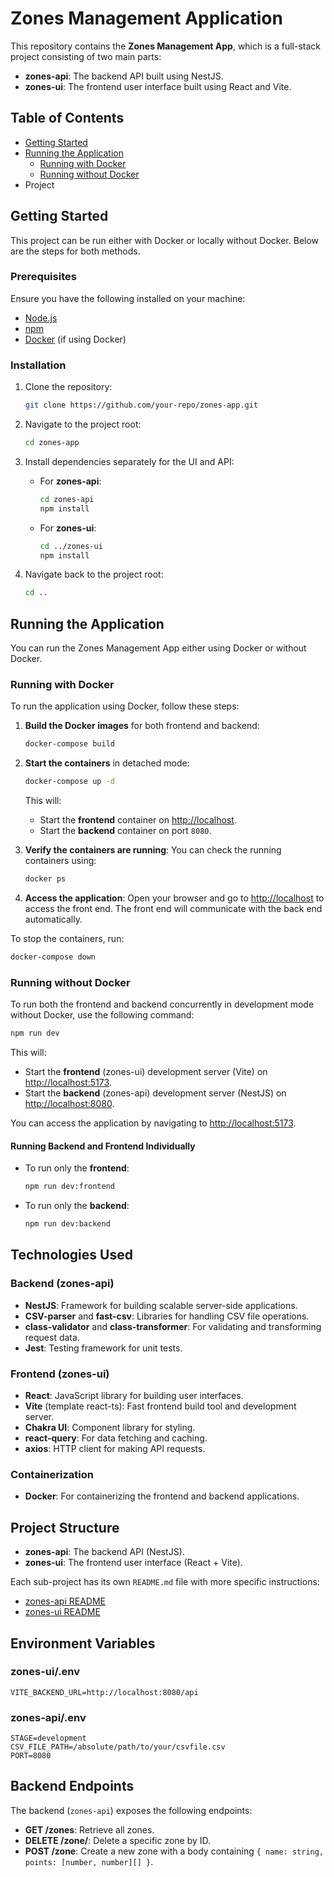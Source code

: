 # Zones Management Application

This repository contains the **Zones Management App**, which is a full-stack project consisting of two main parts:

- **zones-api**: The backend API built using NestJS.
- **zones-ui**: The frontend user interface built using React and Vite.

## Table of Contents

- [Getting Started](#getting-started)
- [Running the Application](#running-the-application)
  - [Running with Docker](#running-with-docker)
  - [Running without Docker](#running-without-docker)
- Project

## Getting Started

This project can be run either with Docker or locally without Docker. Below are the steps for both methods.

### Prerequisites

Ensure you have the following installed on your machine:

- [Node.js](https://nodejs.org/en/download/)&#x20;
- [npm](https://www.npmjs.com/get-npm)
- [Docker](https://www.docker.com/get-started) (if using Docker)

### Installation

1. Clone the repository:

   ```bash
   git clone https://github.com/your-repo/zones-app.git
   ```

2. Navigate to the project root:

   ```bash
   cd zones-app
   ```

3. Install dependencies separately for the UI and API:

   - For **zones-api**:

     ```bash
     cd zones-api
     npm install
     ```

   - For **zones-ui**:

     ```bash
     cd ../zones-ui
     npm install
     ```

4. Navigate back to the project root:

   ```bash
   cd ..
   ```

## Running the Application

You can run the Zones Management App either using Docker or without Docker.

### Running with Docker

To run the application using Docker, follow these steps:

1. **Build the Docker images** for both frontend and backend:

   ```bash
   docker-compose build
   ```

2. **Start the containers** in detached mode:

   ```bash
   docker-compose up -d
   ```

   This will:

   - Start the **frontend** container on [http://localhost](http://localhost).
   - Start the **backend** container on port `8080`.

3. **Verify the containers are running**:
   You can check the running containers using:

   ```bash
   docker ps
   ```

4. **Access the application**:
   Open your browser and go to [http://localhost](http://localhost) to access the front end. The front end will communicate with the back end automatically.

To stop the containers, run:

```bash
docker-compose down
```

### Running without Docker

To run both the frontend and backend concurrently in development mode without Docker, use the following command:

```bash
npm run dev
```

This will:

- Start the **frontend** (zones-ui) development server (Vite) on [http://localhost:5173](http://localhost:5173).
- Start the **backend** (zones-api) development server (NestJS) on [http://localhost:8080](http://localhost:8080).

You can access the application by navigating to [http://localhost:5173](http://localhost:5173).

#### Running Backend and Frontend Individually

- To run only the **frontend**:

  ```bash
  npm run dev:frontend
  ```

- To run only the **backend**:

  ```bash
  npm run dev:backend
  ```

## Technologies Used

### Backend (zones-api)

- **NestJS**: Framework for building scalable server-side applications.
- **CSV-parser** and **fast-csv**: Libraries for handling CSV file operations.
- **class-validator** and **class-transformer**: For validating and transforming request data.
- **Jest**: Testing framework for unit tests.

### Frontend (zones-ui)

- **React**: JavaScript library for building user interfaces.
- **Vite** (template react-ts): Fast frontend build tool and development server.
- **Chakra UI**: Component library for styling.
- **react-query**: For data fetching and caching.
- **axios**: HTTP client for making API requests.

### Containerization

- **Docker**: For containerizing the frontend and backend applications.

## Project Structure

- **zones-api**: The backend API (NestJS).
- **zones-ui**: The frontend user interface (React + Vite).

Each sub-project has its own `README.md` file with more specific instructions:

- [zones-api README](zones-api/README.md)
- [zones-ui README](zones-ui/README.md)

## Environment Variables

### zones-ui/.env

```
VITE_BACKEND_URL=http://localhost:8080/api
```

### zones-api/.env

```
STAGE=development
CSV_FILE_PATH=/absolute/path/to/your/csvfile.csv
PORT=8080
```

## Backend Endpoints

The backend (`zones-api`) exposes the following endpoints:

- **GET /zones**: Retrieve all zones.
- **DELETE /zone/**: Delete a specific zone by ID.
- **POST /zone**: Create a new zone with a body containing `{ name: string, points: [number, number][] }`.
